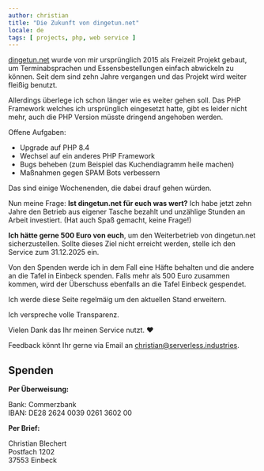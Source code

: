 ```yaml
---
author: christian
title: "Die Zukunft von dingetun.net"
locale: de
tags: [ projects, php, web service ]
---
```


[dingetun.net](https://dingetun.net) wurde von mir ursprünglich 2015 als Freizeit Projekt gebaut,
um Terminabsprachen und Essensbestellungen einfach abwickeln zu können. 
Seit dem sind zehn Jahre vergangen und das Projekt wird weiter fleißig benutzt. 

Allerdings überlege ich schon länger wie es weiter gehen soll. Das PHP Framework welches ich
ursprünglich eingesetzt hatte, gibt es leider nicht mehr, auch die PHP Version
müsste dringend angehoben werden.

Offene Aufgaben:

- Upgrade auf PHP 8.4
- Wechsel auf ein anderes PHP Framework
- Bugs beheben (zum Beispiel das Kuchendiagramm heile machen)
- Maßnahmen gegen SPAM Bots verbessern

Das sind einige Wochenenden, die dabei drauf gehen würden.

Nun meine Frage: **Ist dingetun.net für euch was wert?** Ich habe jetzt zehn Jahre den Betrieb aus
eigener Tasche bezahlt und unzählige Stunden an Arbeit investiert. (Hat auch Spaß gemacht, keine
Frage!)

**Ich hätte gerne 500 Euro von euch**, um den Weiterbetrieb von dingetun.net sicherzustellen.
Sollte dieses Ziel nicht erreicht werden, stelle ich den Service zum 31.12.2025 ein. 

Von den Spenden werde ich in dem Fall eine Häfte behalten und die andere an die Tafel in 
Einbeck spenden. Falls mehr als 500 Euro zusammen kommen, wird der Überschuss 
ebenfalls an die Tafel Einbeck gespendet.

Ich werde diese Seite regelmäig um den aktuellen Stand erweitern.

Ich verspreche volle Transparenz.

Vielen Dank das Ihr meinen Service nutzt. ❤

Feedback könnt Ihr gerne via Email an 
[christian@serverless.industries](mailto:christian@serverless.industries).

## Spenden

**Per Überweisung:**

Bank: Commerzbank  
IBAN: DE28 2624 0039 0261 3602 00

**Per Brief:**

Christian Blechert  
Postfach 1202  
37553 Einbeck
